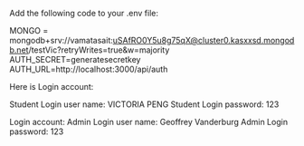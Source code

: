 Add the following code to your .env file:

MONGO = mongodb+srv://vamatasait:uSAfRO0Y5u8g75qX@cluster0.kasxxsd.mongodb.net/testVic?retryWrites=true&w=majority
AUTH_SECRET=generatesecretkey
AUTH_URL=http://localhost:3000/api/auth


Here is Login account:

Student Login user name: VICTORIA PENG
Student Login password: 123

Login account:
Admin Login user name: Geoffrey Vanderburg
Admin Login password: 123
